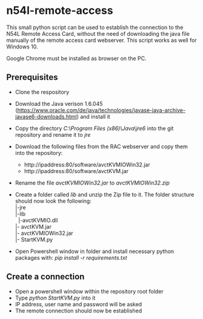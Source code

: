 # n54l-remote-access
This small python script can be used to establish the connection to the N54L Remote Access Card, without the need of downloading the java file manually of the remote access card webserver.
This script works as well for Windows 10.

Google Chrome must be installed as browser on the PC.
## Prerequisites
- Clone the respository
- Download the Java verison 1.6.045 (https://www.oracle.com/de/java/technologies/javase-java-archive-javase6-downloads.html) and install it
- Copy the directory *C:\Program Files (x86)\Java\jre6* into the git repository and rename it to *jre*
- Download the following files from the RAC webserver and copy them into the repository:
  - http://ipaddress:80/software/avctKVMIOWin32.jar
  - http://ipaddress:80/software/avctKVM.jar
- Rename the file *avctKVMIOWin32.jar* to *avctKVMIOWin32.zip*
- Create a folder called *lib* and unzip the Zip file to it. 
The folder structure should now look the following:  
|-jre  
|-lib  
&nbsp;&nbsp;|-avctKVMIO.dll  
|- avctKVM.jar  
|- avctKVMIOWin32.jar  
|- StartKVM.py  

- Open Powershell window in folder and install necessary python packages with: *pip install -r requirements.txt*

## Create a connection
- Open a powershell window within the repository root folder
- Type *python StartKVM.py* into it
- IP address, user name and password will be asked
- The remote connection should now be established
